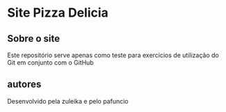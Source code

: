 # Site Pizza Delicia

## Sobre o site

Este repositório serve apenas como teste para exercicios de utilização do Git em conjunto com o GitHub

## autores

Desenvolvido pela zuleika e pelo pafuncio
